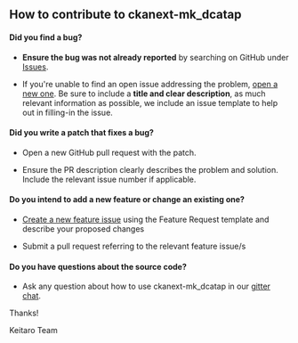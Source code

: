 ## How to contribute to ckanext-mk_dcatap

#### **Did you find a bug?**

* **Ensure the bug was not already reported** by searching on GitHub under [Issues](https://github.com/keitaroinc/ckanext-mk_dcatap/issues).

* If you're unable to find an open issue addressing the problem, [open a new one](https://github.com/keitaroinc/ckanext-mk_dcatap/issues/new). Be sure to include a **title and clear description**, as much relevant information as possible, we include an issue template to help out in filling-in the issue.

#### **Did you write a patch that fixes a bug?**

* Open a new GitHub pull request with the patch.

* Ensure the PR description clearly describes the problem and solution. Include the relevant issue number if applicable.

#### **Do you intend to add a new feature or change an existing one?**

* [Create a new feature issue](https://github.com/keitaroinc/ckanext-mk_dcatap/issues/new) using the Feature Request template and describe your proposed changes

* Submit a pull request referring to the relevant feature issue/s

#### **Do you have questions about the source code?**

* Ask any question about how to use ckanext-mk_dcatap in our [gitter chat](https://gitter.im/keitaroinc/ckan).

Thanks!

Keitaro Team
